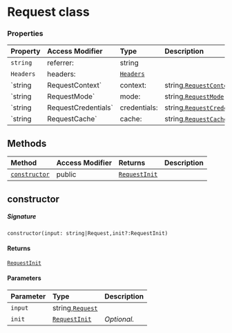 # Request class









### Properties

| Property	   | Access Modifier | Type	| Description|
|:-------------|:----|:-------|:-----------|
|`string`     | referrer: | string |  |
|`Headers`     | headers: | [`Headers`](Headers.md) |  |
|`string|RequestContext`     | context: | string,[`RequestContext`](RequestContext.md) |  |
|`string|RequestMode`     | mode: | string,[`RequestMode`](RequestMode.md) |  |
|`string|RequestCredentials`     | credentials: | string,[`RequestCredentials`](RequestCredentials.md) |  |
|`string|RequestCache`     | cache: | string,[`RequestCache`](RequestCache.md) |  |




## Methods

| Method	   | Access Modifier | Returns	| Description|
|:-------------|:----|:-------|:-----------|
|[`constructor`](#constructor~3egg9)     | public | [`RequestInit`](RequestInit.md) |  |




## constructor



##### Signature
`constructor(input: string|Request,init?:RequestInit)`

#### Returns
[`RequestInit`](RequestInit.md)

#### Parameters


| Parameter	   | Type    | Description |
|:-------------|:---------------|:------------|
| `input`    | string,[`Request`](Request.md) |  |
| `init`    | [`RequestInit`](RequestInit.md) | _Optional._ |

